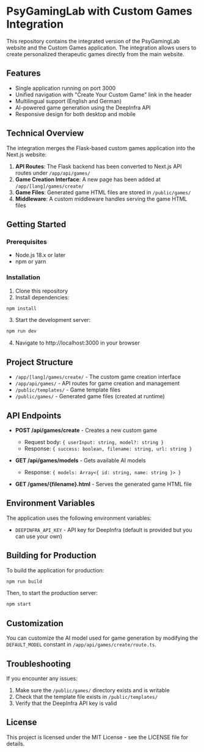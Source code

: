 # PsyGamingLab with Custom Games Integration

This repository contains the integrated version of the PsyGamingLab website and the Custom Games application. The integration allows users to create personalized therapeutic games directly from the main website.

## Features

- Single application running on port 3000
- Unified navigation with "Create Your Custom Game" link in the header
- Multilingual support (English and German)
- AI-powered game generation using the DeepInfra API
- Responsive design for both desktop and mobile

## Technical Overview

The integration merges the Flask-based custom games application into the Next.js website:

1. **API Routes**: The Flask backend has been converted to Next.js API routes under `/app/api/games/`
2. **Game Creation Interface**: A new page has been added at `/app/[lang]/games/create/` 
3. **Game Files**: Generated game HTML files are stored in `/public/games/`
4. **Middleware**: A custom middleware handles serving the game HTML files

## Getting Started

### Prerequisites

- Node.js 18.x or later
- npm or yarn

### Installation

1. Clone this repository
2. Install dependencies:

```bash
npm install
```

3. Start the development server:

```bash
npm run dev
```

4. Navigate to http://localhost:3000 in your browser

## Project Structure

- `/app/[lang]/games/create/` - The custom game creation interface
- `/app/api/games/` - API routes for game creation and management
- `/public/templates/` - Game template files
- `/public/games/` - Generated game files (created at runtime)

## API Endpoints

- **POST /api/games/create** - Creates a new custom game
  - Request body: `{ userInput: string, model?: string }`
  - Response: `{ success: boolean, filename: string, url: string }`

- **GET /api/games/models** - Gets available AI models
  - Response: `{ models: Array<{ id: string, name: string }> }`

- **GET /games/{filename}.html** - Serves the generated game HTML file

## Environment Variables

The application uses the following environment variables:

- `DEEPINFRA_API_KEY` - API key for DeepInfra (default is provided but you can use your own)

## Building for Production

To build the application for production:

```bash
npm run build
```

Then, to start the production server:

```bash
npm start
```

## Customization

You can customize the AI model used for game generation by modifying the `DEFAULT_MODEL` constant in `/app/api/games/create/route.ts`.

## Troubleshooting

If you encounter any issues:

1. Make sure the `/public/games/` directory exists and is writable
2. Check that the template file exists in `/public/templates/`
3. Verify that the DeepInfra API key is valid

## License

This project is licensed under the MIT License - see the LICENSE file for details. 
